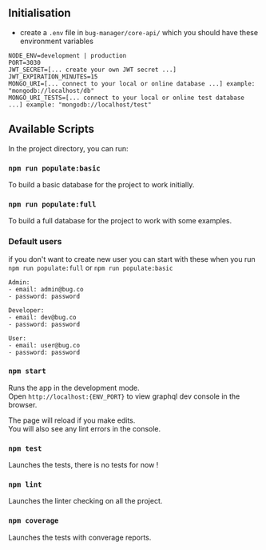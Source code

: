 ## Initialisation

- create a `.env` file in `bug-manager/core-api/` which you should have these environment variables

```.env
NODE_ENV=development | production
PORT=3030
JWT_SECRET=[... create your own JWT secret ...]
JWT_EXPIRATION_MINUTES=15
MONGO_URI=[... connect to your local or online database ...] example: "mongodb://localhost/db"
MONGO_URI_TESTS=[... connect to your local or online test database ...] example: "mongodb://localhost/test"
```

## Available Scripts

In the project directory, you can run:

### `npm run populate:basic`

To build a basic database for the project to work initially.

### `npm run populate:full`

To build a full database for the project to work with some examples.

### Default users

if you don't want to create new user you can start with these when you run `npm run populate:full` or `npm run populate:basic`
```
Admin:
- email: admin@bug.co
- password: password

Developer:
- email: dev@bug.co
- password: password

User:
- email: user@bug.co
- password: password
```

### `npm start`

Runs the app in the development mode.<br>
Open `http://localhost:{ENV_PORT}` to view graphql dev console in the browser.

The page will reload if you make edits.<br>
You will also see any lint errors in the console.

### `npm test`

Launches the tests, there is no tests for now !

### `npm lint`

Launches the linter checking on all the project.

### `npm coverage`

Launches the tests with converage reports.
